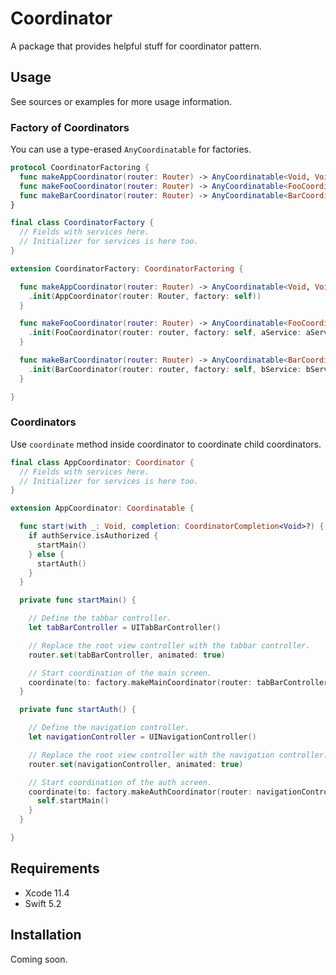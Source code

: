# Coordinator

A package that provides helpful stuff for coordinator pattern.

## Usage

See sources or examples for more usage information.

### Factory of Coordinators

You can use a type-erased `AnyCoordinatable` for factories.

```swift
protocol CoordinatorFactoring {
  func makeAppCoordinator(router: Router) -> AnyCoordinatable<Void, Void>
  func makeFooCoordinator(router: Router) -> AnyCoordinatable<FooCoordinatorInput, FooCoordinatorOutput>
  func makeBarCoordinator(router: Router) -> AnyCoordinatable<BarCoordinatorInput, BarCoordinatorOutput>
}

final class CoordinatorFactory {
  // Fields with services here.
  // Initializer for services is here too.
}

extension CoordinatorFactory: CoordinatorFactoring {

  func makeAppCoordinator(router: Router) -> AnyCoordinatable<Void, Void> {
    .init(AppCoordinator(router: Router, factory: self))
  }

  func makeFooCoordinator(router: Router) -> AnyCoordinatable<FooCoordinatorInput, FooCoordinatorOutput> {
    .init(FooCoordinator(router: router, factory: self, aService: aService))
  }

  func makeBarCoordinator(router: Router) -> AnyCoordinatable<BarCoordinatorInput, BarCoordinatorOutput> {
    .init(BarCoordinator(router: router, factory: self, bService: bService))
  }

}
```

### Coordinators

Use `coordinate` method inside coordinator to coordinate child coordinators.

```swift
final class AppCoordinator: Coordinator {
  // Fields with services here.
  // Initializer for services is here too.
}

extension AppCoordinator: Coordinatable {

  func start(with _: Void, completion: CoordinatorCompletion<Void>?) {
    if authService.isAuthorized {
      startMain()
    } else {
      startAuth()
    }
  }

  private func startMain() {

    // Define the tabbar controller.
    let tabBarController = UITabBarController()

    // Replace the root view controller with the tabbar controller.
    router.set(tabBarController, animated: true)

    // Start coordination of the main screen.
    coordinate(to: factory.makeMainCoordinator(router: tabBarController))
  }

  private func startAuth() {

    // Define the navigation controller.
    let navigationController = UINavigationController()

    // Replace the root view controller with the navigation controller.
    router.set(navigationController, animated: true)

    // Start coordination of the auth screen.
    coordinate(to: factory.makeAuthCoordinator(router: navigationController)) { [unowned self] _ in
      self.startMain()
    }
  }

}
```

## Requirements

* Xcode 11.4
* Swift 5.2

## Installation

Coming soon.